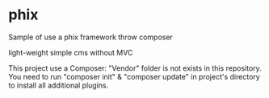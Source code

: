 # phix
Sample of use a phix framework throw composer

light-weight simple cms without MVC

This project use a Composer: "Vendor" folder is not exists in this repository.
You need to run "composer init" & "composer update" in project's directory to install all additional plugins.
